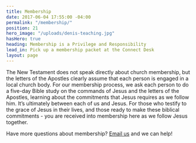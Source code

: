 ```yaml
---
title: Membership
date: 2017-06-04 17:55:00 -04:00
permalink: "/membership/"
position: 21
hero_image: "/uploads/denis-teaching.jpg"
hasHero: true
heading: Membership is a Privilege and Responsibility
lead_in: Pick up a membership packet at the Connect Desk
layout: page
---
```


The New Testament does not speak directly about church membership, but the letters of the Apostles clearly assume that each person is engaged in a local church body. For our membership process, we ask each person to do a five-day Bible study on the commands of Jesus and the letters of the Apostles, learning about the commitments that Jesus requires as we follow him. It’s ultimately between each of us and Jesus. For those who testify to the grace of Jesus in their lives, and those ready to make these biblical commitments - you are received into membership here as we follow Jesus together.

Have more questions about membership? [Email us](mailto:terri@mariemontchurch.org) and we can help!
